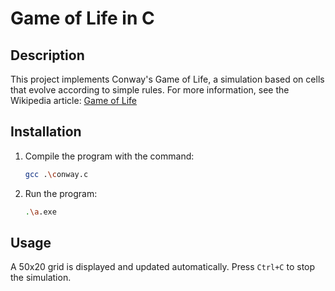 # Game of Life in C

## Description

This project implements Conway's Game of Life, a simulation based on cells that evolve according to simple rules. For more information, see the Wikipedia article: [Game of Life](https://en.wikipedia.org/wiki/Conway%27s_Game_of_Life)

## Installation

1. Compile the program with the command:
    ```bash
    gcc .\conway.c
    ```
2. Run the program:
    ```bash
    .\a.exe
    ```

## Usage

A 50x20 grid is displayed and updated automatically. Press `Ctrl+C` to stop the simulation.